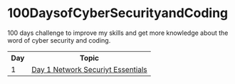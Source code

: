 # 100DaysofCyberSecurityandCoding
100 days challenge to improve my skills and get more knowledge about the word of cyber security and coding.
<table>
 <tr>
  <th>Day</th>
  <th>Topic</th>
 </tr>
 <tr>
  <td> 1 </td>
  <td><a href="https://frill-frost-b7a.notion.site/Day-1-be27d23db2c340089360d8718f563460">Day 1 Network Securiyt Essentials</a></td>
 </table>
